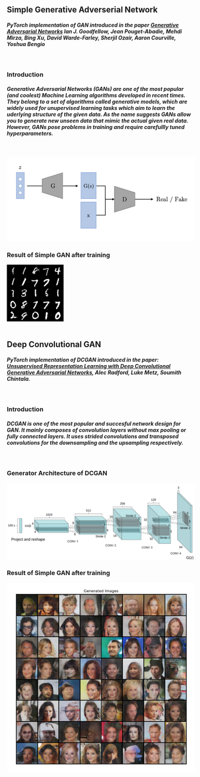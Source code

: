 ## Simple Generative Adverserial Network

##### PyTorch implementation of GAN introduced in the paper <a href="https://arxiv.org/abs/1406.2661">Generative Adversarial Networks</a> Ian J. Goodfellow, Jean Pouget-Abadie, Mehdi Mirza, Bing Xu, David Warde-Farley, Sherjil Ozair, Aaron Courville, Yoshua Bengio
<br>

### Introduction

##### Generative Adversarial Networks (GANs) are one of the most popular (and coolest) Machine Learning algorithms developed in recent times. They belong to a set of algorithms called generative models, which are widely used for unupervised learning tasks which aim to learn the uderlying structure of the given data. As the name suggests GANs allow you to generate new unseen data that mimic the actual given real data. However, GANs pose problems in training and require carefullly tuned hyperparameters.
<br>

![alt text](./assets/simple_gan.jpg)
<br>

### Result of Simple GAN after training
![alt text](./assets/generated.png)
<br>
<br>

## Deep Convolutional GAN

##### PyTorch implementation of DCGAN introduced in the paper: <a href="https://arxiv.org/abs/1511.06434">Unsupervised Representation Learning with Deep Convolutional Generative Adversarial Networks</a>, Alec Radford, Luke Metz, Soumith Chintala.
<br>

### Introduction

##### DCGAN is one of the most popular and succesful network design for GAN. It mainly composes of convolution layers without max pooling or fully connected layers. It uses strided convolutions and transposed convolutions for the downsampling and the upsampling respectively.
<br>

### Generator Architecture of DCGAN
![alt text](./assets/dcgan.png)
<br>

### Result of Simple GAN after training
![alt text](./assets/generated_celeb.png)